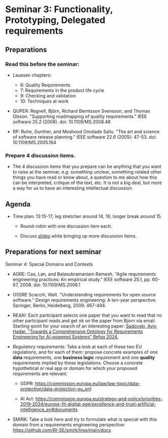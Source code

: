 # Seminar 3: Functionality, Prototyping, Delegated requirements

## Preparations

### Read this before the seminar: 

* Lauesen chapters:  
  *  6: Quality Requirements
  *  7: Requirements in the product life cycle
  *  9: Checking and validation
  * 10: Techniques at work

* QUPER: Regnell, Björn, Richard Berntsson Svensson, and Thomas Olsson. "Supporting roadmapping of quality requirements." IEEE software 25.2 (2008). doi: 10.1109/MS.2008.48

* RP: Ruhe, Gunther, and Moshood Omolade Saliu. "The art and science of software release planning." IEEE software 22.6 (2005): 47-53.  doi: 10.1109/MS.2005.164

### Prepare 4 discussion items. 

  * The 4 discussion items that you prepare can be anything that you want to raise at the seminar, e.g. something unclear, something related other things you have read or know about, a question to me about how this can be interpreted, critique of the text, etc. It is not a big deal, but more a way for us to have an interesting intellectual discussion.

## Agenda

* Time plan: 13:15-17; leg stretcher around 14, 16; longer break around 15.

  * Round-robin with one discussion item each.

  * Discuss [slides](https://github.com/lunduniversity/reqeng-phd-course/blob/main/2024/seminar3-slides.pdf) while bringing up more discussion items.

## Preparations for next seminar 

Seminar 4: Special Domains and Contexts

* AGRE: Cao, Lan, and Balasubramaniam Ramesh. "Agile requirements engineering practices: An empirical study." IEEE software 25.1, pp. 60-67, 2008. doi: 10.1109/MS.2008.1

* OSSRE Scacchi, Walt. "Understanding requirements for open source software." Design requirements engineering: A ten-year perspective. Springer, Berlin, Heidelberg, 2009. 467-494. 

* RE4AI: Each participant selects one paper that you want to read that no other participant reads and get ok on the paper from Bjorn via email. Starting-point for your search of an interesting paper:
[Sadovski, Aviv, Hadar. "Towards a Comprehensive Ontology for Requirements Engineering for AI-powered Systems" Refsq 2024.](https://coursegit.cs.lth.se/bjorn.regnell/reqeng-phd-course-project/-/tree/main/papers?ref_type=heads)

* *Regulatory requirements:* Taka a look at each of these two EU regulations, and for each of them: propose concrete examples of one **data** requirements, one **business logic** requirement and one **quality** requirements implied by these legislations. Choose a concrete hypothetical or real app or domain for which your proposed requirements are relevant.

  * GDPR: https://commission.europa.eu/law/law-topic/data-protection/data-protection-eu_en)   

  * AI Act: https://commission.europa.eu/strategy-and-policy/priorities-2019-2024/europe-fit-digital-age/excellence-and-trust-artificial-intelligence_en#documents


* SMIRK: Take a look here and try to formulate what is special with this domain from a requirements engineering perspective: https://github.com/RI-SE/smirk/tree/main/docs
